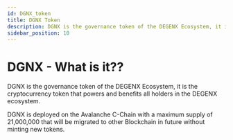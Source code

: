 ```yaml
---
id: DGNX_token
title: DGNX Token
description: DGNX is the governance token of the DEGENX Ecosystem, it is the cryptocurrency token that powers and benefits all holders in the DEGENX ecosystem.
sidebar_position: 10
---
```


# DGNX - What is it??

DGNX is the governance token of the DEGENX Ecosystem, it is the cryptocurrency token that powers and benefits all holders in the DEGENX ecosystem.

DGNX is deployed on the Avalanche C-Chain with a maximum supply of 21,000,000 that will be migrated to other Blockchain in future without minting new tokens.
